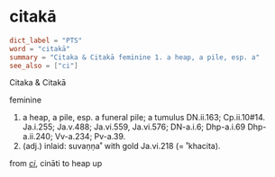 # citakā

``` toml
dict_label = "PTS"
word = "citakā"
summary = "Citaka & Citakā feminine 1. a heap, a pile, esp. a"
see_also = ["ci"]
```

Citaka & Citakā

feminine

1. a heap, a pile, esp. a funeral pile; a tumulus DN.ii.163; Cp.ii.10#14. Ja.i.255; Ja.v.488; Ja.vi.559, Ja.vi.576; DN\-a.i.6; Dhp\-a.i.69 Dhp\-a.ii.240; Vv\-a.234; Pv\-a.39.
2. (adj.) inlaid: suvaṇṇa˚ with gold Ja.vi.218 (= ˚khacita).

from *[ci](ci.md)*, cināti to heap up

